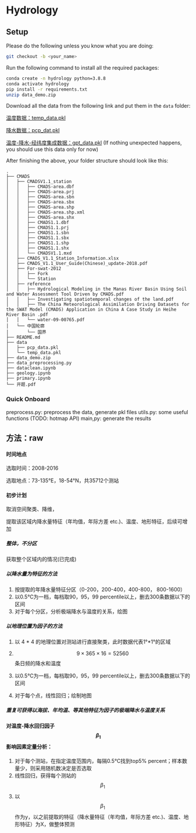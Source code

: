 # Hydrology

## Setup
Please do the following unless you know what you are doing:
```bash
git checkout -b <your_name>
```

Run the following command to install all the required packages:
```bash
conda create -n hydrology python=3.8.8
conda activate hydrology
pip install -r requirements.txt
unzip data_demo.zip
```

Download all the data from the following link and put them in the `data` folder:

[温度数据：temp_data.pkl](https://cloud.tsinghua.edu.cn/f/6b3764f9659a4aa4a542/?dl=1)

[降水数据：pcp_dat.pkl](https://cloud.tsinghua.edu.cn/f/197f0e300ee04b5da012/)

[温度-降水-经纬度集成数据：gpt_data.pkl](https://cloud.tsinghua.edu.cn/f/3ce61db42f3f459cb3c3/?dl=1) (If nothing unexpected happens, you should use this data only for now)

After finishing the above, your folder structure should look like this:
```
.
├── CMADS
│   ├── CMADSV1.1_station
│   │   ├── CMADS-area.dbf
│   │   ├── CMADS-area.prj
│   │   ├── CMADS-area.sbn
│   │   ├── CMADS-area.sbx
│   │   ├── CMADS-area.shp
│   │   ├── CMADS-area.shp.xml
│   │   ├── CMADS-area.shx
│   │   ├── CMADS1.1.dbf
│   │   ├── CMADS1.1.prj
│   │   ├── CMADS1.1.sbn
│   │   ├── CMADS1.1.sbx
│   │   ├── CMADS1.1.shp
│   │   ├── CMADS1.1.shx
│   │   └── CMADSV1.1.mxd
│   ├── CMADS_V1.1_Station_Information.xlsx
│   ├── CMADS_V1.1_User_Guide(Chinese)_update-2018.pdf
│   ├── For-swat-2012
│   │   ├── Fork
│   │   └── Station
│   ├── reference
│   │   ├── Hydrological Modeling in the Manas River Basin Using Soil and Water Assessment Tool Driven by CMADS.pdf
│   │   ├── Investigating spatiotemporal changes of the land.pdf
│   │   ├── The China Meteorological Assimilation Driving Datasets for the SWAT Model (CMADS) Application in China A Case Study in Heihe River Basin .pdf
│   │   └── water-09-00765.pdf
│   └── 中国轮廓
│       └── 国界
├── README.md
├── data
│   ├── pcp_data.pkl
│   └── temp_data.pkl
├── data_demo.zip
├── data_preprocessing.py
├── dataclean.ipynb
├── geology.ipynb
├── primary.ipynb
└── 开题.pdf
```


### Quick Onboard
preprocess.py: preprocess the data, generate pkl files
utils.py: some useful functions (TODO: hotmap API)
main,py: generate the results


## 方法：raw

#### 时间地点

选取时间：2008-2016

选取地点：73-135°E，18-54°N，共35712个测站

#### 初步计划

取消空间聚类、降维，



提取该区域内降水量特征（年均值，年际方差 etc.)、温度、地形特征，后续可增加


##### 整体，不分区

获取整个区域内的情况(已完成)



##### 以降水量为特征的方法

1. 按提取的年降水量特征分区（0-200，200-400，400-800， 800-1600）
2. 以0.5℃为一档，每档取90，95，99 percentile以上，删去300条数据以下的区间
3. 对于每个分区，分析极端降水与温度的关系，绘图


##### 以地理位置为因子的方法

1. 以 4 * 4 的地理位置对测站进行直接聚类，此时数据代表1°*1°的区域

2. $$9 \times 365 \times 16 = 52560$$条日频的降水和温度

3. 以0.5℃为一档，每档取90，95，99 percentile以上，删去300条数据以下的区间

4. 对于每个点，线性回归；绘制地图




##### 重复可获得以海拔、年均温、等其他特征为因子的极端降水与温度关系



#### 对温度-降水回归因子$$\beta_1$$影响因素定量分析：

1. 对于每个测站，在指定温度范围内，每隔0.5℃找到top5% percent；样本数量少，则采用随机数决定是否选取
2. 线性回归，获得每个测站的$$\beta_1$$
3. 以$$\beta_1$$作为y，以之前提取的特征（降水量特征（年均值，年际方差 etc.)、温度、地形特征）为X，做整体预测



